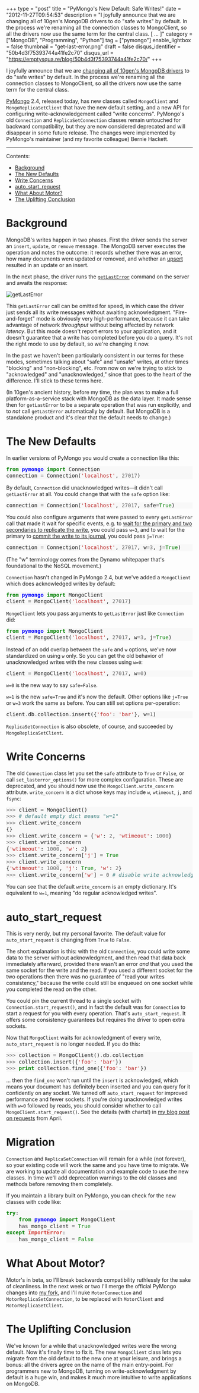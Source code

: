 +++
type = "post"
title = "PyMongo's New Default: Safe Writes!"
date = "2012-11-27T09:54:53"
description = "I joyfully announce that we are changing all of 10gen's MongoDB drivers to do \"safe writes\" by default. In the process we're renaming all the connection classes to MongoClient, so all the drivers now use the same term for the central class. [ ... ]"
category = ["MongoDB", "Programming", "Python"]
tag = ["pymongo"]
enable_lightbox = false
thumbnail = "get-last-error.png"
draft = false
disqus_identifier = "50b4d3f75393744a41fe2c70"
disqus_url = "https://emptysqua.re/blog/50b4d3f75393744a41fe2c70/"
+++

<p>I joyfully announce that we are <a href="http://blog.mongodb.org/post/36666163412/introducing-mongoclient">changing all of 10gen's MongoDB drivers</a> to do "safe writes" by default. In the process we're renaming all the connection classes to MongoClient, so all the drivers now use the same term for the central class.</p>
<p><a href="http://pypi.python.org/pypi/pymongo/">PyMongo</a> 2.4, released today, has new classes called <code>MongoClient</code> and <code>MongoReplicaSetClient</code> that have the new default setting, and a new API for configuring write-acknowledgement called "write concerns". PyMongo's old <code>Connection</code> and <code>ReplicaSetConnection</code> classes remain untouched for backward compatibility, but they are now considered deprecated and will disappear in some future release. The changes were implemented by PyMongo's maintainer (and my favorite colleague) Bernie Hackett.</p>
<hr />
<p>Contents:</p>
<ul>
<li><a href="#background">Background</a></li>
<li><a href="#new-defaults">The New Defaults</a></li>
<li><a href="#write-concerns">Write Concerns</a></li>
<li><a href="#auto_start_request">auto_start_request</a></li>
<li><a href="#motor">What About Motor?</a></li>
<li><a href="#conclusion">The Uplifting Conclusion</a></li>
</ul>
<h1 id="background"><a id="background"></a>Background</h1>
<p>MongoDB's writes happen in two phases. First the driver sends the server an <code>insert</code>, <code>update</code>, or <code>remove</code> message. The MongoDB server executes the operation and notes the outcome: it records whether there was an error, how many documents were updated or removed, and whether an <a href="http://www.mongodb.org/display/DOCS/Updating#Updating-%7B%7Bupserts%7D%7D">upsert</a> resulted in an update or an insert.</p>
<p>In the next phase, the driver runs the <a href="http://docs.mongodb.org/manual/applications/replication/#replica-set-write-concern"><code>getLastError</code></a> command on the server and awaits the response:</p>
<p><img style="display:block; margin-left:auto; margin-right:auto;" src="get-last-error.png" alt="getLastError" title="get_last_error.png" border="0"   /></p>
<p>This <code>getLastError</code> call can be omitted for speed, in which case the driver just sends all its write messages without awaiting acknowledgment. "Fire-and-forget" mode is obviously very high-performance, because it can take advantage of network <em>throughput</em> without being affected by network <em>latency</em>. But this mode doesn't report errors to your application, and it doesn't guarantee that a write has completed before you do a query. It's not the right mode to use by default, so we're changing it now.</p>
<p>In the past we haven't been particularly consistent in our terms for these modes, sometimes talking about "safe" and "unsafe" writes, at other times "blocking" and "non-blocking", etc. From now on we're trying to stick to "acknowledged" and "unacknowledged," since that goes to the heart of the difference. I'll stick to these terms here.</p>
<p>(In 10gen's ancient history, before my time, the plan was to make a full platform-as-a-service stack with MongoDB as the data layer. It made sense then for <code>getLastError</code> to be a separate operation that was run explicitly, and to <em>not</em> call <code>getLastError</code> automatically by default. But MongoDB is a standalone product and it's clear that the default needs to change.)</p>
<h1 id="the-new-defaults"><a id="new-defaults"></a>The New Defaults</h1>
<p>In earlier versions of PyMongo you would create a connection like this:</p>
<div class="codehilite" style="background: #f8f8f8"><pre style="line-height: 125%"><span style="color: #008000; font-weight: bold">from</span> <span style="color: #0000FF; font-weight: bold">pymongo</span> <span style="color: #008000; font-weight: bold">import</span> Connection
connection <span style="color: #666666">=</span> Connection(<span style="color: #BA2121">&#39;localhost&#39;</span>, <span style="color: #666666">27017</span>)
</pre></div>


<p>By default, <code>Connection</code> did unacknowledged writes&mdash;it didn't call <code>getLastError</code> at all. You could change that with the <code>safe</code> option like:</p>
<div class="codehilite" style="background: #f8f8f8"><pre style="line-height: 125%">connection <span style="color: #666666">=</span> Connection(<span style="color: #BA2121">&#39;localhost&#39;</span>, <span style="color: #666666">27017</span>, safe<span style="color: #666666">=</span><span style="color: #008000">True</span>)
</pre></div>


<p>You could also configure arguments that were passed to every <code>getLastError</code> call that made it wait for specific events, e.g. to <a href="http://docs.mongodb.org/manual/applications/replication/#replica-set-write-concern">wait for the primary and two secondaries to replicate the write</a>, you could pass <code>w=3</code>, and to wait for the primary to <a href="http://www.mongodb.org/display/DOCS/Journaling#Journaling-CommitAcknowledgement">commit the write to its journal</a>, you could pass <code>j=True</code>:</p>
<div class="codehilite" style="background: #f8f8f8"><pre style="line-height: 125%">connection <span style="color: #666666">=</span> Connection(<span style="color: #BA2121">&#39;localhost&#39;</span>, <span style="color: #666666">27017</span>, w<span style="color: #666666">=3</span>, j<span style="color: #666666">=</span><span style="color: #008000">True</span>)
</pre></div>


<p>(The "w" terminology comes from the Dynamo whitepaper that's foundational to the NoSQL movement.)</p>
<p><code>Connection</code> hasn't changed in PyMongo 2.4, but we've added a <code>MongoClient</code> which does acknowledged writes by default:</p>
<div class="codehilite" style="background: #f8f8f8"><pre style="line-height: 125%"><span style="color: #008000; font-weight: bold">from</span> <span style="color: #0000FF; font-weight: bold">pymongo</span> <span style="color: #008000; font-weight: bold">import</span> MongoClient
client <span style="color: #666666">=</span> MongoClient(<span style="color: #BA2121">&#39;localhost&#39;</span>, <span style="color: #666666">27017</span>)
</pre></div>


<p><code>MongoClient</code> lets you pass arguments to <code>getLastError</code> just like <code>Connection</code> did:</p>
<div class="codehilite" style="background: #f8f8f8"><pre style="line-height: 125%"><span style="color: #008000; font-weight: bold">from</span> <span style="color: #0000FF; font-weight: bold">pymongo</span> <span style="color: #008000; font-weight: bold">import</span> MongoClient
client <span style="color: #666666">=</span> MongoClient(<span style="color: #BA2121">&#39;localhost&#39;</span>, <span style="color: #666666">27017</span>, w<span style="color: #666666">=3</span>, j<span style="color: #666666">=</span><span style="color: #008000">True</span>)
</pre></div>


<p>Instead of an odd overlap between the <code>safe</code> and <code>w</code> options, we've now standardized on using <code>w</code> only. So you can get the old behavior of unacknowledged writes with the new classes using <code>w=0</code>:</p>
<div class="codehilite" style="background: #f8f8f8"><pre style="line-height: 125%">client <span style="color: #666666">=</span> MongoClient(<span style="color: #BA2121">&#39;localhost&#39;</span>, <span style="color: #666666">27017</span>, w<span style="color: #666666">=0</span>)
</pre></div>


<p><code>w=0</code> is the new way to say <code>safe=False</code>.</p>
<p><code>w=1</code> is the new <code>safe=True</code> and it's now the default. Other options like <code>j=True</code> or <code>w=3</code> work the same as before. You can still set options per-operation:</p>
<div class="codehilite" style="background: #f8f8f8"><pre style="line-height: 125%">client<span style="color: #666666">.</span>db<span style="color: #666666">.</span>collection<span style="color: #666666">.</span>insert({<span style="color: #BA2121">&#39;foo&#39;</span>: <span style="color: #BA2121">&#39;bar&#39;</span>}, w<span style="color: #666666">=1</span>)
</pre></div>


<p><code>ReplicaSetConnection</code> is also obsolete, of course, and succeeded by <code>MongoReplicaSetClient</code>.</p>
<h1 id="write-concerns"><a id="write-concerns"></a>Write Concerns</h1>
<p>The old <code>Connection</code> class let you set the <code>safe</code> attribute to <code>True</code> or <code>False</code>, or call <code>set_lasterror_options()</code> for more complex configuration. These are deprecated, and you should now use the <code>MongoClient.write_concern</code> attribute. <code>write_concern</code> is a dict whose keys may include <code>w</code>, <code>wtimeout</code>, <code>j</code>, and <code>fsync</code>:</p>
<div class="codehilite" style="background: #f8f8f8"><pre style="line-height: 125%"><span style="color: #666666">&gt;&gt;&gt;</span> client <span style="color: #666666">=</span> MongoClient()
<span style="color: #666666">&gt;&gt;&gt;</span> <span style="color: #408080; font-style: italic"># default empty dict means &quot;w=1&quot;</span>
<span style="color: #666666">&gt;&gt;&gt;</span> client<span style="color: #666666">.</span>write_concern
{}
<span style="color: #666666">&gt;&gt;&gt;</span> client<span style="color: #666666">.</span>write_concern <span style="color: #666666">=</span> {<span style="color: #BA2121">&#39;w&#39;</span>: <span style="color: #666666">2</span>, <span style="color: #BA2121">&#39;wtimeout&#39;</span>: <span style="color: #666666">1000</span>}
<span style="color: #666666">&gt;&gt;&gt;</span> client<span style="color: #666666">.</span>write_concern
{<span style="color: #BA2121">&#39;wtimeout&#39;</span>: <span style="color: #666666">1000</span>, <span style="color: #BA2121">&#39;w&#39;</span>: <span style="color: #666666">2</span>}
<span style="color: #666666">&gt;&gt;&gt;</span> client<span style="color: #666666">.</span>write_concern[<span style="color: #BA2121">&#39;j&#39;</span>] <span style="color: #666666">=</span> <span style="color: #008000">True</span>
<span style="color: #666666">&gt;&gt;&gt;</span> client<span style="color: #666666">.</span>write_concern
{<span style="color: #BA2121">&#39;wtimeout&#39;</span>: <span style="color: #666666">1000</span>, <span style="color: #BA2121">&#39;j&#39;</span>: <span style="color: #008000">True</span>, <span style="color: #BA2121">&#39;w&#39;</span>: <span style="color: #666666">2</span>}
<span style="color: #666666">&gt;&gt;&gt;</span> client<span style="color: #666666">.</span>write_concern[<span style="color: #BA2121">&#39;w&#39;</span>] <span style="color: #666666">=</span> <span style="color: #666666">0</span> <span style="color: #408080; font-style: italic"># disable write acknowledgement</span>
</pre></div>


<p>You can see that the default <code>write_concern</code> is an empty dictionary. It's equivalent to <code>w=1</code>, meaning "do regular acknowledged writes".</p>
<h1 id="auto95start95request"><a id="auto_start_request"></a>auto_start_request</h1>
<p>This is very nerdy, but my personal favorite. The default value for <code>auto_start_request</code> is changing from <code>True</code> to <code>False</code>.</p>
<p>The short explanation is this: with the old <code>Connection</code>, you could write some data to the server without acknowledgment, and then read that data back immediately afterward, provided there wasn't an error <em>and</em> that you used the same socket for the write and the read. If you used a different socket for the two operations then there was no guarantee of "read your writes consistency," because the write could still be enqueued on one socket while you completed the read on the other.</p>
<p>You could pin the current thread to a single socket with <code>Connection.start_request()</code>, and in fact the default was for <code>Connection</code> to start a request for you with every operation. That's <code>auto_start_request</code>. It offers some consistency guarantees but requires the driver to open extra sockets.</p>
<p>Now that <code>MongoClient</code> waits for acknowledgment of every write, <code>auto_start_request</code> is no longer needed. If you do this:</p>
<div class="codehilite" style="background: #f8f8f8"><pre style="line-height: 125%"><span style="color: #666666">&gt;&gt;&gt;</span> collection <span style="color: #666666">=</span> MongoClient()<span style="color: #666666">.</span>db<span style="color: #666666">.</span>collection
<span style="color: #666666">&gt;&gt;&gt;</span> collection<span style="color: #666666">.</span>insert({<span style="color: #BA2121">&#39;foo&#39;</span>: <span style="color: #BA2121">&#39;bar&#39;</span>})
<span style="color: #666666">&gt;&gt;&gt;</span> <span style="color: #008000; font-weight: bold">print</span> collection<span style="color: #666666">.</span>find_one({<span style="color: #BA2121">&#39;foo&#39;</span>: <span style="color: #BA2121">&#39;bar&#39;</span>})
</pre></div>


<p>... then the <code>find_one</code> won't run until the <code>insert</code> is acknowledged, which means your document has definitely been inserted and you can query for it confidently on any socket. We turned off <code>auto_start_request</code> for improved performance and fewer sockets. If you're doing unacknowledged writes with <code>w=0</code> followed by reads, you should consider whether to call <code>MongoClient.start_request()</code>. See the details (with charts!) in <a href="/requests-in-python-and-mongodb/">my blog post on requests</a> from April.</p>
<h1 id="migration"><a id="migration"></a>Migration</h1>
<p><code>Connection</code> and <code>ReplicaSetConnection</code> will remain for a while (not forever), so your existing code will work the same and you have time to migrate. We are working to update all documentation and example code to use the new classes. In time we'll add deprecation warnings to the old classes and methods before removing them completely.</p>
<p>If you maintain a library built on PyMongo, you can check for the new classes with code like:</p>
<div class="codehilite" style="background: #f8f8f8"><pre style="line-height: 125%"><span style="color: #008000; font-weight: bold">try</span>:
    <span style="color: #008000; font-weight: bold">from</span> <span style="color: #0000FF; font-weight: bold">pymongo</span> <span style="color: #008000; font-weight: bold">import</span> MongoClient
    has_mongo_client <span style="color: #666666">=</span> <span style="color: #008000">True</span>
<span style="color: #008000; font-weight: bold">except</span> <span style="color: #D2413A; font-weight: bold">ImportError</span>:
    has_mongo_client <span style="color: #666666">=</span> <span style="color: #008000">False</span>
</pre></div>


<h1 id="what-about-motor"><a id="motor"></a>What About Motor?</h1>
<p>Motor's in beta, so I'll break backwards compatibility ruthlessly for the sake of cleanliness. In the next week or two I'll merge the official PyMongo changes into <a href="https://github.com/ajdavis/mongo-python-driver/tree/motor/">my fork</a>, and I'll nuke <code>MotorConnection</code> and <code>MotorReplicaSetConnection</code>, to be replaced with <code>MotorClient</code> and <code>MotorReplicaSetClient</code>.</p>
<h1 id="the-uplifting-conclusion"><a id="conclusion"></a>The Uplifting Conclusion</h1>
<p>We've known for a while that unacknowledged writes were the wrong default. Now it's finally time to fix it. The new <code>MongoClient</code> class lets you migrate from the old default to the new one at your leisure, and brings a bonus: all the drivers agree on the name of the main entry-point. For programmers new to MongoDB, turning on write-acknowledgment by default is a huge win, and makes it much more intuitive to write applications on MongoDB.</p>
